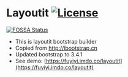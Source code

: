 # Layoutit [![License](https://img.shields.io/badge/license-MIT-blue.svg?style=flat)](http://opensource.org/licenses/MIT "Feel free to contribute.")
[![FOSSA Status](https://app.fossa.io/api/projects/git%2Bgithub.com%2Fsavokiss%2Flayoutit.svg?type=shield)](https://app.fossa.io/projects/git%2Bgithub.com%2Fsavokiss%2Flayoutit?ref=badge_shield)

- This is layoutit bootstrap builder
- Copied from http://ibootstrap.cn
- Updated bootstrap to 3.4.1
- See demo: [https://fuyiyi.imdo.co/layoutit](https://fuyiyi.imdo.co/layoutit)
